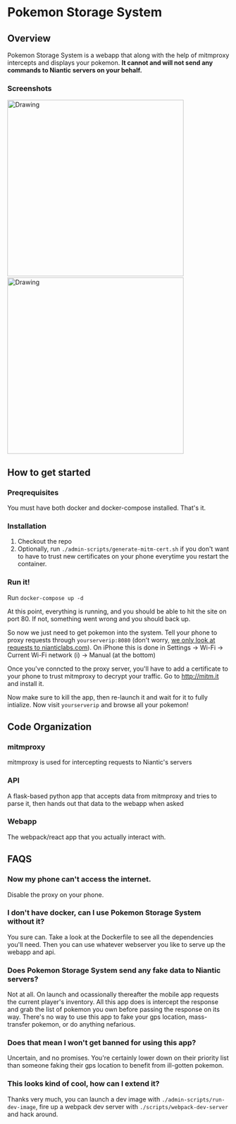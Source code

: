 
# Pokemon Storage System #

## Overview ##

Pokemon Storage System is a webapp that along with the help of mitmproxy intercepts and displays your pokemon. **It cannot and will not send any commands to Niantic servers on your behalf.**

### Screenshots ###

<img src="https://cloud.githubusercontent.com/assets/45194/17179875/01ef7d9e-541b-11e6-81bc-519e832ba230.png" alt="Drawing" width="400" />
&nbsp;&nbsp;&nbsp;&nbsp;
<img src="https://cloud.githubusercontent.com/assets/45194/17179876/0225ea5a-541b-11e6-9a6c-168234c17d3a.png" alt="Drawing" width="400" />

## How to get started ##

### Preqrequisites ###

You must have both docker and docker-compose installed. That's it. 

### Installation ###
1. Checkout the repo
2. Optionally, run ```./admin-scripts/generate-mitm-cert.sh``` if you don't want to have to trust new certificates on your phone everytime you restart the container.

### Run it! ###

Run ```docker-compose up -d```

At this point, everything is running, and you should be able to hit the site on port 80. If not, something went wrong and you should back up.

So now we just need to get pokemon into the system. Tell your phone to proxy requests through ```yourserverip:8080``` (don't worry, [we only look at requests to nianticlabs.com](https://github.com/tmalloy/pokemonstoragesystem/blob/master/scripts/start-mitm.sh#L4)). On iPhone this is done in Settings -> Wi-Fi -> Current Wi-Fi network (i) -> Manual (at the bottom)

Once you've conncted to the proxy server, you'll have to add a certificate to your phone to trust mitmproxy to decrypt your traffic. Go to http://mitm.it and install it.

Now make sure to kill the app, then re-launch it and wait for it to fully intialize. Now visit ```yourserverip``` and browse all your pokemon!

## Code Organization ##

### mitmproxy ###

mitmproxy is used for intercepting requests to Niantic's servers

### API ###

A flask-based python app that accepts data from mitmproxy and tries to parse it, then hands out that data to the webapp when asked

### Webapp ###

The webpack/react app that you actually interact with.

## FAQS ##

### Now my phone can't access the internet. ###

Disable the proxy on your phone.

### I don't have docker, can I use Pokemon Storage System without it? ###

You sure can. Take a look at the Dockerfile to see all the dependencies you'll need. Then you can use whatever webserver you like to serve up the webapp and api. 

### Does Pokemon Storage System send any fake data to Niantic servers? ###

Not at all. On launch and ocassionally thereafter the mobile app requests the current player's inventory. All this app does is intercept the response and grab the list of pokemon you own before passing the response on its way. There's no way to use this app to fake your gps location, mass-transfer pokemon, or do anything nefarious.

### Does that mean I won't get banned for using this app? ###

Uncertain, and no promises. You're certainly lower down on their priority list than someone faking their gps location to benefit from ill-gotten pokemon.

### This looks kind of cool, how can I extend it? ###

Thanks very much, you can launch a dev image with ```./admin-scripts/run-dev-image```, fire up a webpack dev server with ```./scripts/webpack-dev-server``` and hack around.

